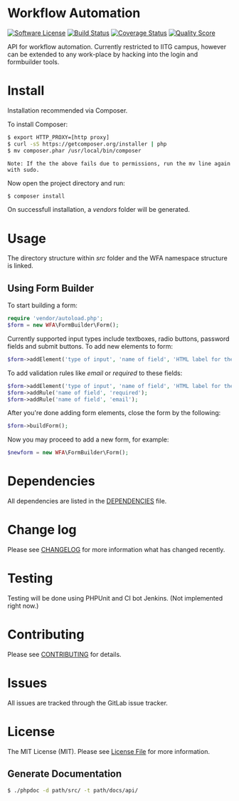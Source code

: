 # Workflow Automation

[![Software License][ico-license]](LICENSE.md)
[![Build Status][ico-travis]][link-travis]
[![Coverage Status][ico-scrutinizer]][link-scrutinizer]
[![Quality Score][ico-code-quality]][link-code-quality]

API for workflow automation. Currently restricted to IITG campus, however can be extended to any work-place by hacking into the login and formbuilder tools.

# Install

Installation recommended via Composer.

To install Composer:

``` bash
$ export HTTP_PROXY=[http proxy]
$ curl -sS https://getcomposer.org/installer | php
$ mv composer.phar /usr/local/bin/composer
```

``` Note: If the the above fails due to permissions, run the mv line again with sudo. ```

Now open the project directory and run:

``` bash
$ composer install
```
On successfull installation, a *vendors* folder will be generated.

# Usage

The directory structure within *src* folder and the WFA namespace structure is linked.

## Using Form Builder

To start building a form:
``` php
require 'vendor/autoload.php';
$form = new WFA\FormBuilder\Form();
```

Currently supported input types include textboxes, radio buttons, password fields and submit buttons. To add new elements to form:
``` php
$form->addElement('type of input', 'name of field', 'HTML label for the field');
```

To add validation rules like *email* or *required* to these fields:
``` php
$form->addElement('type of input', 'name of field', 'HTML label for the field');
$form->addRule('name of field', 'required');
$form->addRule('name of field', 'email');
```
After you're done adding form elements, close the form by the following:
``` php
$form->buildForm();
```

Now you may proceed to add a new form, for example:
``` php
$newform = new WFA\FormBuilder\Form();
```

# Dependencies

All dependencies are listed in the [DEPENDENCIES](DEPENDENCIES.md) file.

# Change log

Please see [CHANGELOG](CHANGELOG.md) for more information what has changed recently.

# Testing

Testing will be done using PHPUnit and CI bot Jenkins. (Not implemented right now.)

# Contributing

Please see [CONTRIBUTING](CONTRIBUTING.md) for details.

# Issues

All issues are tracked through the GitLab issue tracker.

# License

The MIT License (MIT). Please see [License File](LICENSE.md) for more information.

## Generate Documentation
```bash
$ ./phpdoc -d path/src/ -t path/docs/api/
```

[ico-version]: https://img.shields.io/packagist/v/:vendor/:package_name.svg?style=flat-square
[ico-license]: https://img.shields.io/badge/license-MIT-brightgreen.svg?style=flat-square
[ico-travis]: https://img.shields.io/travis/:vendor/:package_name/master.svg?style=flat-square
[ico-scrutinizer]: https://img.shields.io/scrutinizer/coverage/g/:vendor/:package_name.svg?style=flat-square
[ico-code-quality]: https://img.shields.io/scrutinizer/g/:vendor/:package_name.svg?style=flat-square
[ico-downloads]: https://img.shields.io/packagist/dt/:vendor/:package_name.svg?style=flat-square

[link-packagist]: https://packagist.org/packages/:vendor/:package_name
[link-travis]: https://travis-ci.org/:vendor/:package_name
[link-scrutinizer]: https://scrutinizer-ci.com/g/:vendor/:package_name/code-structure
[link-code-quality]: https://scrutinizer-ci.com/g/:vendor/:package_name
[link-downloads]: https://packagist.org/packages/:vendor/:package_name
[link-author]: https://github.com/:author_username
[link-contributors]: ../../contributors

